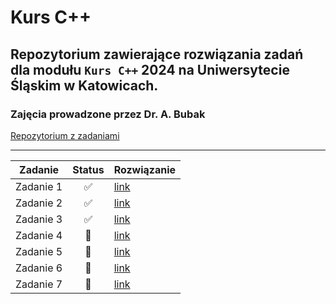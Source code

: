 # Kurs C++

## Repozytorium zawierające rozwiązania zadań dla modułu `Kurs C++` 2024 na Uniwersytecie Śląskim w Katowicach.

### Zajęcia prowadzone przez Dr. A. Bubak

[Repozytorium z zadaniami](https://github.com/arkadiuszbubak/kcpp)

-----

| Zadanie       | Status              | Rozwiązanie                                                                      |
| ------------- | :-----------------: | -------------------------------------------------------------------------------- |
| Zadanie 1     | :white_check_mark:  | [link](https://github.com/alkatraz445/kurscpp/tree/main/kcppZadania/Zadanie_1)   |
| Zadanie 2     | :white_check_mark:  | [link](https://github.com/alkatraz445/kurscpp/tree/main/kcppZadania/Zadanie_2)   |
| Zadanie 3     | :white_check_mark:  | [link](https://github.com/alkatraz445/kurscpp/tree/main/kcppZadania/Zadanie_3)   |
| Zadanie 4     | :large_orange_diamond: | [link](https://github.com/alkatraz445/kurscpp/tree/main/kcppZadania/Zadanie_4) |
| Zadanie 5     | :large_orange_diamond: | [link]() |
| Zadanie 6     | :large_orange_diamond: | [link]() |
| Zadanie 7     | :large_orange_diamond: | [link]() |
